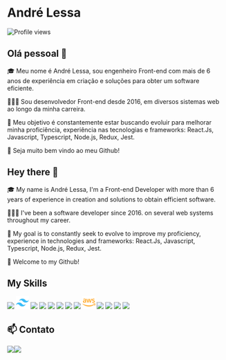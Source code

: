 
# André Lessa

<p align="left"> <img src="https://komarev.com/ghpvc/?username=andrelessa&color=blue" alt="Profile views" /> </p>

## Olá pessoal 👋
🎓 Meu nome é André Lessa, sou engenheiro Front-end com mais de 6 anos de experiência em criação e soluções para obter um software eficiente.

👩🏻‍💻 Sou desenvolvedor Front-end desde 2016, em diversos sistemas web ao longo da minha carreira.

🎯 Meu objetivo é constantemente estar buscando evoluir para melhorar minha proficiência, experiência nas tecnologias e frameworks: React.Js, Javascript, Typescript, Node.js, Redux, Jest.

💜 Seja muito bem vindo ao meu Github!

## Hey there 👋
🎓 My name is André Lessa, I'm a Front-end Developer with more than 6 years of experience in creation and solutions to obtain efficient software.

👩🏻‍💻 I've been a software developer since 2016. on several web systems throughout my career.

🎯 My goal is to constantly seek to evolve to improve my proficiency, experience in technologies and frameworks: React.Js, Javascript, Typescript, Node.js, Redux, Jest.

💜 Welcome to my Github!

## My Skills
 
<div>
<img width="30px" src="https://cdn.jsdelivr.net/gh/devicons/devicon/icons/react/react-original.svg" />
<img width="30px" src="https://github.com/devicons/devicon/blob/master/icons/tailwindcss/tailwindcss-original.svg" />
<img width="30px" src="https://cdn.jsdelivr.net/gh/devicons/devicon/icons/javascript/javascript-original.svg" />
<img width="30px" src="https://cdn.jsdelivr.net/gh/devicons/devicon/icons/typescript/typescript-original.svg" />
<img width="30px" src="https://cdn.jsdelivr.net/gh/devicons/devicon/icons/redux/redux-original.svg" />
<img width="30px" src="https://cdn.jsdelivr.net/gh/devicons/devicon/icons/nodejs/nodejs-original.svg" />
<img width="30px" src="https://cdn.jsdelivr.net/gh/devicons/devicon/icons/html5/html5-original.svg" />
<img width="30px" src="https://cdn.jsdelivr.net/gh/devicons/devicon/icons/docker/docker-original.svg" />
<img width="30px" src="https://github.com/devicons/devicon/blob/master/icons/amazonwebservices/amazonwebservices-plain-wordmark.svg" />
<img width="30px" src="https://cdn.jsdelivr.net/gh/devicons/devicon/icons/googlecloud/googlecloud-original.svg" />
<img width="30px" src="https://cdn.jsdelivr.net/gh/devicons/devicon/icons/bitbucket/bitbucket-original.svg" />
<img width="30px" src="https://cdn.jsdelivr.net/gh/devicons/devicon/icons/mongodb/mongodb-original.svg" />
<img width="30px" src="https://cdn.jsdelivr.net/gh/devicons/devicon/icons/mysql/mysql-original.svg" />
 </div>

<div>

## 📫 Contato
    
<p>
  <a href="mailto:andre_lessa@hotmail.com">
    <img  align="left"  src="https://img.shields.io/badge/Gmail-D14836?style=for-the-badge&logo=gmail&logoColor=white" />
  </a>
  <a href="https://www.linkedin.com/in/andrelessadeveloper/">
   <img  align="left"  src="https://img.shields.io/badge/LinkedIn-0077B5?style=for-the-badge&logo=linkedin&logoColor=white" />
  </a>
</p>
</br>
 
</div>

